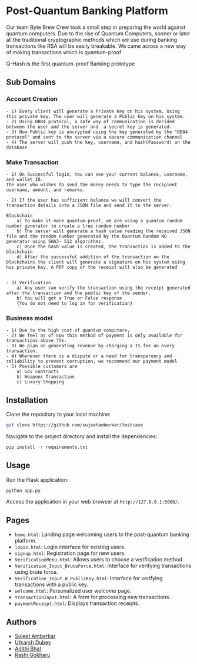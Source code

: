 
# Post-Quantum Banking Platform

Our team Byte Brew Crew took a small step in preparing the world against quantum computers. Due to the rise of Quantum Computers, sooner or later all the traditional cryptographic methods which we use during banking transactions like RSA will be easily breakable.
We came across a new way of making transactions which is quantum-proof

Q-Hash is the first quantum-proof Banking prototype

## Sub Domains
### Account Creation
    - 1) Every client will generate a Private Key on his system. Using this private key. The user will generate a Public Key on his system.
    - 2) Using BB84 protocol, a safe way of communication is decided between the user and the server and  a secret key is generated.
    - 3) Now Public key is encrypted using the key generated by the "BB84 protocol" and sent to the server via a secure communication channel
    - 4) The server will push the key, username, and hash(Password) on the database
### Make Transaction 
    - 1) On Successful login, You can see your current balance, username, and wallet ID. 
    The user who wishes to send the money needs to type the recipient username, amount, and remarks.

    - 2) If the user has sufficient balance we will convert the transaction details into a JSON file and send it to the server.
    
    Blockchain
        a) To make it more quantum-proof, we are using a quantum random number generator to create a true random number 
        b) The server will generate a hash value reading the received JSON file and the random number generated by the Quantum Random NO generator using SHA3- 512 algorithms.
        c) Once the hash value is created, the transaction is added to the blockchain 
        d) After the successful addition of the transaction on the blockchains the client will generate a signature on his system using his private key. A PDF copy of the receipt will also be generated
    
        
    - 3) Verification 
        a) Any user can verify the transaction using the receipt generated after the transaction and the public key of the sender. 
        b) You will get a True or False response 
        {You do not need to log in for verification}

### Business model

    - 1) Due to the high cost of quantum computers,
    - 2) We feel as of now this method of payment is only available for transactions above 75k.
    - 3) We plan on generating revenue by charging a 1% fee on every transaction.
    - 4) Whenever there is a dispute or a need for transparency and reliability to prevent corruption, we recommend our payment model
    - 5) Possible customers are 
        a) Gov contracts
        b) Weapons Transaction 
        c) Luxury Shopping  




## Installation

Clone the repository to your local machine:

```bash
git clone https://github.com/sujeetamberkar/testcase
```

Navigate to the project directory and install the dependencies:

```bash
pip install -r requirements.txt
```

## Usage

Run the Flask application:

```bash
python app.py
```

Access the application in your web browser at `http://127.0.0.1:5000/`.

## Pages

- `home.html`: Landing page welcoming users to the post-quantum banking platform.
- `login.html`: Login interface for existing users.
- `signup.html`: Registration page for new users.
- `VerificationMenu.html`: Allows users to choose a verification method.
- `Verification_Input_BruteForce.html`: Interface for verifying transactions using brute force.
- `Verification_Input_W_PublicKey.html`: Interface for verifying transactions with a public key.
- `welcome.html`: Personalized user welcome page.
- `transactionInput.html`: A form for processing new transactions.
- `paymentReceipt.html`: Displays transaction receipts.

## Authors
- [Sujeet Amberkar](https://www.linkedin.com/in/sujeet-amberkar-40b2021b4/?originalSubdomain=in)
- [Utkarsh Dubey](https://github.com/Utkarsh0Dubey)
- [Adithi Bhat](https://www.linkedin.com/in/adithi-bhat-472b3b1b1/)
- [Rashi Gokharu](https://www.linkedin.com/in/rashi-gokharu-a5069625b/)
